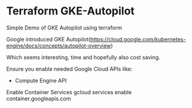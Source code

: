 # Terraform GKE-Autopilot
Simple Demo of GKE Autopilot using terraform 

Google introduced GKE Autopilot(https://cloud.google.com/kubernetes-engine/docs/concepts/autopilot-overview)

Which seems interesting, time and hopefully also cost saving.

Ensure you enable needed Google Cloud APIs like:
- Compute Engine API

Enable Container Services
gcloud services enable container.googleapis.com
